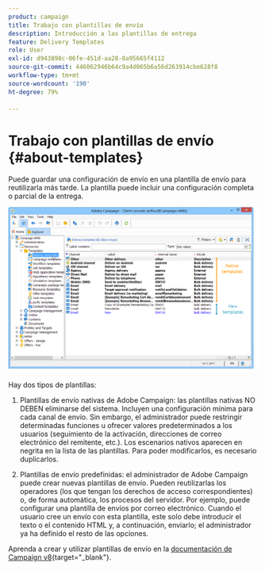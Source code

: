 ```yaml
---
product: campaign
title: Trabajo con plantillas de envío
description: Introducción a las plantillas de entrega
feature: Delivery Templates
role: User
exl-id: d943898c-06fe-451d-aa28-8a95665f4112
source-git-commit: 446062946b64c9a4d065b6a56d263914cbe628f8
workflow-type: tm+mt
source-wordcount: '190'
ht-degree: 79%

---
```


# Trabajo con plantillas de envío {#about-templates}

Puede guardar una configuración de envío en una plantilla de envío para reutilizarla más tarde. La plantilla puede incluir una configuración completa o parcial de la entrega.

![](assets/s_user_template_list.png)

Hay dos tipos de plantillas:

1. Plantillas de envío nativas de Adobe Campaign: las plantillas nativas NO DEBEN eliminarse del sistema. Incluyen una configuración mínima para cada canal de envío. Sin embargo, el administrador puede restringir determinadas funciones u ofrecer valores predeterminados a los usuarios (seguimiento de la activación, direcciones de correo electrónico del remitente, etc.). Los escenarios nativos aparecen en negrita en la lista de las plantillas. Para poder modificarlos, es necesario duplicarlos.

1. Plantillas de envío predefinidas: el administrador de Adobe Campaign puede crear nuevas plantillas de envío. Pueden reutilizarlas los operadores (los que tengan los derechos de acceso correspondientes) o, de forma automática, los procesos del servidor. Por ejemplo, puede configurar una plantilla de envíos por correo electrónico. Cuando el usuario cree un envío con esta plantilla, este solo debe introducir el texto o el contenido HTML y, a continuación, enviarlo; el administrador ya ha definido el resto de las opciones.


Aprenda a crear y utilizar plantillas de envío en la [documentación de Campaign v8](https://experienceleague.adobe.com/en/docs/campaign/campaign-v8/send/create-templates){target="_blank"}.